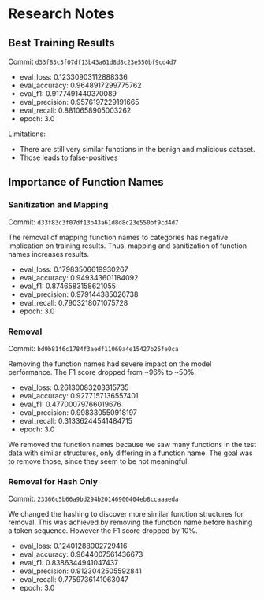 # Research Notes

## Best Training Results

Commit `d33f83c3f07df13b43a61d8d8c23e550bf9cd4d7`

- eval_loss: 0.12330903112888336
- eval_accuracy: 0.9648917299775762
- eval_f1: 0.9177491440370089
- eval_precision: 0.9576197229191665
- eval_recall: 0.8810658905003262
- epoch: 3.0

Limitations:
- There are still very similar functions in the benign and malicious dataset.
- Those leads to false-positives

## Importance of Function Names

### Sanitization and Mapping

Commit: `d33f83c3f07df13b43a61d8d8c23e550bf9cd4d7`

The removal of mapping function names to categories has negative implication on training results. Thus, mapping and sanitization of function names increases results.

- eval_loss: 0.17983506619930267
- eval_accuracy: 0.949343601184092
- eval_f1: 0.8746583158621055
- eval_precision: 0.979144385026738
- eval_recall: 0.7903218071075728
- epoch: 3.0

### Removal

Commit: `bd9b81f6c1784f3aedf11069a4e15427b26fe0ca`

Removing the function names had severe impact on the model performance. The F1 score dropped from ~96% to ~50%.

- eval_loss: 0.26130083203315735
- eval_accuracy: 0.9277157136557401
- eval_f1: 0.47700079766019676
- eval_precision: 0.998330550918197
- eval_recall: 0.31336244541484715
- epoch: 3.0

We removed the function names because we saw many functions in the test data with similar structures, only differing in a function name. The goal was to remove those, since they seem to be not meaningful.

### Removal for Hash Only

Commit: `23366c5b66a9bd294b20146900404eb8ccaaaeda`

We changed the hashing to discover more similar function structures for removal. This was achieved by removing the function name before hashing a token sequence. However the F1 score dropped by 10%.

- eval_loss: 0.12401288002729416
- eval_accuracy: 0.9644007561436673
- eval_f1: 0.8386344941047437
- eval_precision: 0.9123042505592841
- eval_recall: 0.7759736141063047
- epoch: 3.0
